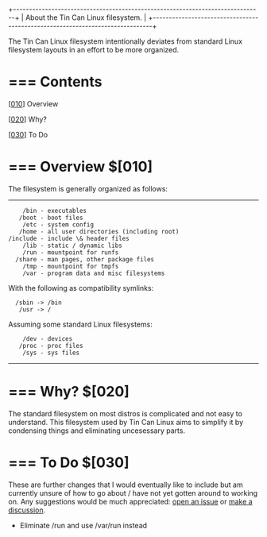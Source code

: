 +------------------------------------------------------------------------------+
|  About the Tin Can Linux filesystem.                                         |
+------------------------------------------------------------------------------+

The Tin Can Linux filesystem intentionally deviates from standard Linux
filesystem layouts in an effort to be more organized.


=== Contents
============

[[010](#010)] Overview

[[020](#020)] Why?

[[030](#030)] To Do


=== Overview $[010]
==================

The filesystem is generally organized as follows:

--------------------------------------------------------------------------------

        /bin - executables
       /boot - boot files
        /etc - system config
       /home - all user directories (including root)
    /include - include \& header files
        /lib - static / dynamic libs
        /run - mountpoint for runfs
      /share - man pages, other package files
        /tmp - mountpoint for tmpfs
        /var - program data and misc filesystems


  With the following as compatibility symlinks:

      /sbin -> /bin
       /usr -> /


  Assuming some standard Linux filesystems:

        /dev - devices
       /proc - proc files
        /sys - sys files

--------------------------------------------------------------------------------


=== Why? $[020]
==============

The standard filesystem on most distros is complicated and not easy to
understand. This filesystem used by Tin Can Linux aims to simplify it by
condensing things and eliminating uncesessary parts.


=== To Do $[030]
===============

These are further changes that I would eventually like to include but am
currently unsure of how to go about / have not yet gotten around to working on.
Any suggestions would be much appreciated: [open an issue](https://github.com/tincan-linux/tincan/issues) or [make a discussion](https://github.com/tincan-linux/tincan/discussions).

  - Eliminate /run and use /var/run instead
